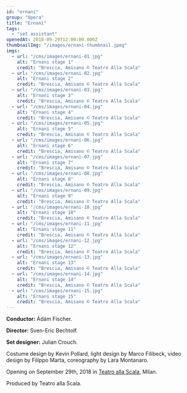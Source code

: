 ```yaml
---
id: "ernani"
group: "Opera"
title: "Ernani"
tags: 
  - "set assistant"
openedAt: 2018-09-29T12:00:00.000Z
thumbnailImg: "/images/ernani-thumbnail.jpeg"
imgs:
  - url: "/cms/images/ernani-01.jpg"
    alt: "Ernani stage 1"
    credit: "Brescia, Amisano © Teatro Alla Scala"
  - url: "/cms/images/ernani-02.jpg"
    alt: "Ernani stage 2"
    credit: "Brescia, Amisano © Teatro Alla Scala"
  - url: "/cms/images/ernani-03.jpg"
    alt: "Ernani stage 3"
    credit: "Brescia, Amisano © Teatro Alla Scala"
  - url: "/cms/images/ernani-04.jpg"
    alt: "Ernani stage 4"
    credit: "Brescia, Amisano © Teatro Alla Scala"
  - url: "/cms/images/ernani-05.jpg"
    alt: "Ernani stage 5"
    credit: "Brescia, Amisano © Teatro Alla Scala"
  - url: "/cms/images/ernani-06.jpg"
    alt: "Ernani stage 6"
    credit: "Brescia, Amisano © Teatro Alla Scala"
  - url: "/cms/images/ernani-07.jpg"
    alt: "Ernani stage 7"
    credit: "Brescia, Amisano © Teatro Alla Scala"
  - url: "/cms/images/ernani-08.jpg"
    alt: "Ernani stage 8"
    credit: "Brescia, Amisano © Teatro Alla Scala"
  - url: "/cms/images/ernani-09.jpg"
    alt: "Ernani stage 9"
    credit: "Brescia, Amisano © Teatro Alla Scala"
  - url: "/cms/images/ernani-10.jpg"
    alt: "Ernani stage 10"
    credit: "Brescia, Amisano © Teatro Alla Scala"
  - url: "/cms/images/ernani-11.jpg"
    alt: "Ernani stage 11"
    credit: "Brescia, Amisano © Teatro Alla Scala"
  - url: "/cms/images/ernani-12.jpg"
    alt: "Ernani stage 12"
    credit: "Brescia, Amisano © Teatro Alla Scala"
  - url: "/cms/images/ernani-13.jpg"
    alt: "Ernani stage 13"
    credit: "Brescia, Amisano © Teatro Alla Scala"
  - url: "/cms/images/ernani-14.jpg"
    alt: "Ernani stage 14"
    credit: "Brescia, Amisano © Teatro Alla Scala"
  - url: "/cms/images/ernani-15.jpg"
    alt: "Ernani stage 15"
    credit: "Brescia, Amisano © Teatro Alla Scala"
---
```

**Conductor:** Ádám Fischer.

**Director:** Sven-Eric Bechtolf.

**Set designer:** Julian Crouch.

Costume design by Kevin Pollard, light design by Marco Filibeck, video design by Filippo Marta, coreography by Lara Montanaro.

Opening on September 29th, 2018 in [Teatro alla Scala](http://www.teatroallascala.org/it/stagione/2017-2018/opera/ernani.html), Milan.

Produced by Teatro alla Scala.
